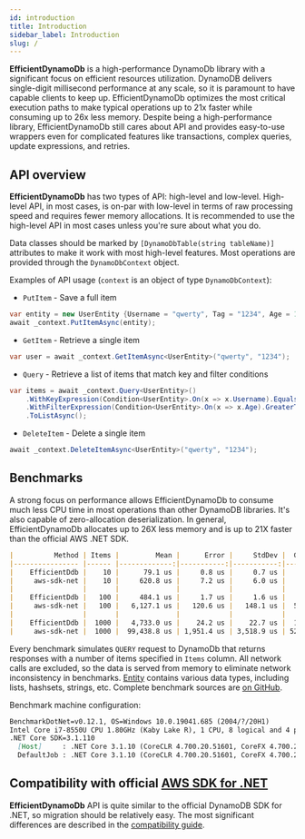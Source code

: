 ```yaml
---
id: introduction
title: Introduction
sidebar_label: Introduction
slug: /
---
```


**EfficientDynamoDb** is a high-performance DynamoDb library with a significant focus on efficient resources utilization.
DynamoDB delivers single-digit millisecond performance at any scale, so it is paramount to have capable clients to keep up.
EfficientDynamoDb optimizes the most critical execution paths to make typical operations up to 21x faster while consuming up to 26x less memory.
Despite being a high-performance library, EfficientDynamoDb still cares about API and provides easy-to-use wrappers even for complicated features like transactions, complex queries, update expressions, and retries.

## API overview

**EfficientDynamoDb** has two types of API: high-level and low-level.
High-level API, in most cases, is on-par with low-level in terms of raw processing speed and requires fewer memory allocations.
It is recommended to use the high-level API in most cases unless you're sure about what you do.

Data classes should be marked by `[DynamoDbTable(string tableName)]` attributes to make it work with most high-level features.
Most operations are provided through the `DynamoDbContext` object.

Examples of API usage (`context` is an object of type `DynamoDbContext`):

* `PutItem` - Save a full item

```csharp
var entity = new UserEntity {Username = "qwerty", Tag = "1234", Age = 15};
await _context.PutItemAsync(entity);
```

* `GetItem` - Retrieve a single item

```csharp
var user = await _context.GetItemAsync<UserEntity>("qwerty", "1234");
```

* `Query` - Retrieve a list of items that match key and filter conditions

```csharp
var items = await _context.Query<UserEntity>()
    .WithKeyExpression(Condition<UserEntity>.On(x => x.Username).EqualsTo("qwerty"))
    .WithFilterExpression(Condition<UserEntity>.On(x => x.Age).GreaterThanOrEqualsTo(18))
    .ToListAsync();
```

* `DeleteItem` - Delete a single item

```csharp
await _context.DeleteItemAsync<UserEntity>("qwerty", "1234");
```

## Benchmarks

A strong focus on performance allows EfficientDynamoDb to consume much less CPU time in most operations than other DynamoDB libraries. It's also capable of zero-allocation deserialization. In general, EfficientDynamoDb allocates up to 26X less memory and is up to 21X faster than the official AWS .NET SDK.

```markdown
|          Method | Items |         Mean |      Error |     StdDev |  Gen 0 |  Gen 1 | Gen 2 |  Allocated |
|---------------- |------ |-------------:|-----------:|-----------:|-------:|-------:|------:|-----------:|
|    EfficientDdb |    10 |      79.1 us |     0.8 us |     0.7 us |    4.3 |      - |     - |    18.2 KB |
|     aws-sdk-net |    10 |     620.8 us |     7.2 us |     6.0 us |   85.9 |   18.5 |     - |   352.3 KB |
|                 |       |              |            |            |        |        |       |            |
|    EfficientDdb |   100 |     484.1 us |     1.7 us |     1.6 us |   29.2 |    5.8 |     - |   120.8 KB |
|     aws-sdk-net |   100 |   6,127.1 us |   120.6 us |   148.1 us |  500.0 |  250.0 |     - |  3066.6 KB |
|                 |       |              |            |            |        |        |       |            |
|    EfficientDdb |  1000 |   4,733.0 us |    24.2 us |    22.7 us |  195.3 |   93.7 |     - |  1147.5 KB |
|     aws-sdk-net |  1000 |  99,438.8 us | 1,951.4 us | 3,518.9 us | 5200.0 | 1600.0 | 600.0 | 30177.0 KB |
 ```

Every benchmark simulates `QUERY` request to DynamoDb that returns responses with a number of items specified in `Items` column. All network calls are excluded, so the data is served from memory to eliminate network inconsistency in benchmarks. [Entity](https://github.com/AllocZero/EfficientDynamoDb/blob/42d6ed914ae37be0c2ef6e4cba1334c7a27cade8/src/Benchmarks/AwsDdbSdk/Entities/MixedEntity.cs) contains various data types, including lists, hashsets, strings, etc. Complete benchmark sources are [on GitHub](https://github.com/AllocZero/EfficientDynamoDb/blob/main/src/Benchmarks/Benchmarks/Query/QueryEntityComparisonBenchmark.cs).

Benchmark machine configuration:

```markdown
BenchmarkDotNet=v0.12.1, OS=Windows 10.0.19041.685 (2004/?/20H1)
Intel Core i7-8550U CPU 1.80GHz (Kaby Lake R), 1 CPU, 8 logical and 4 physical cores
.NET Core SDK=3.1.110
  [Host]     : .NET Core 3.1.10 (CoreCLR 4.700.20.51601, CoreFX 4.700.20.51901), X64 RyuJIT
  DefaultJob : .NET Core 3.1.10 (CoreCLR 4.700.20.51601, CoreFX 4.700.20.51901), X64 RyuJIT
```

## Compatibility with official [AWS SDK for .NET](https://github.com/aws/aws-sdk-net)

**EfficientDynamoDb** API is quite similar to the official DynamoDB SDK for .NET, so migration should be relatively easy.
The most significant differences are described in the [compatibility guide](../dev_guide/sdk-compatibility.md).

